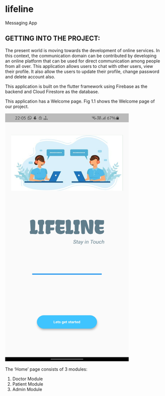 # lifeline

Messaging App

## GETTING INTO THE PROJECT:
The present world is moving towards the development of online services. In this context, the communication domain can be contributed by developing an online platform that can be used for direct communication among people from all over. This application allows users to chat with other users, view their profile. It also allow the users to update their profile, change password and delete account also.

This application is built on the flutter framework using Firebase as the backend and Cloud Firestore as the database.

This application has a Welcome page.
Fig 1.1 shows the Welcome page of our project.

<img src="assets/1.jpg" width="400" height="800">


The ‘Home’ page consists of 3 modules:

1. Doctor Module
2. Patient Module
3. Admin Module

